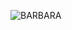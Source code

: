 ![BARBARA](https://user-images.githubusercontent.com/60669304/107407082-43751380-6b1a-11eb-9696-4ba5861dfecf.PNG)
